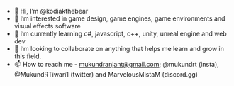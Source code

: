 - 👋 Hi, I’m @kodiakthebear
- 👀 I’m interested in game design, game engines, game environments and visual effects software
- 🌱 I’m currently learning c#, javascript, c++, unity, unreal engine and web dev
- 💞️ I’m looking to collaborate on anything that helps me learn and grow in this field.
- 📫 How to reach me - mukundranjant@gmail.com; @mukundrt (insta), @MukundRTiwari1 (twitter) and MarvelousMistaM (discord.gg)

<!---
kodiakthebear/kodiakthebear is a ✨ special ✨ repository because its `README.md` (this file) appears on your GitHub profile.
You can click the Preview link to take a look at your changes.
--->
